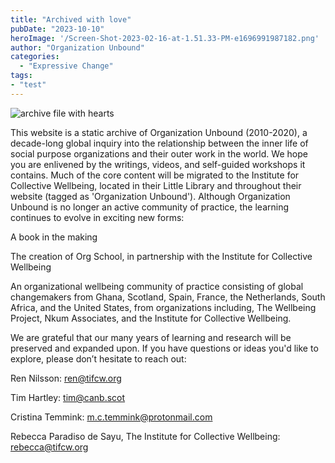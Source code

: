 ```yaml
---
title: "Archived with love"
pubDate: "2023-10-10"
heroImage: '/Screen-Shot-2023-02-16-at-1.51.33-PM-e1696991987182.png'
author: "Organization Unbound"
categories: 
  - "Expressive Change"
tags:
- "test"
---
```

![archive file with hearts](/Screen-Shot-2023-02-16-at-1.51.33-PM-e1696991987182.png)


This website is a static archive of Organization Unbound (2010-2020), a decade-long global inquiry into the relationship between the inner life of social purpose organizations and their outer work in the world. We hope you are enlivened by the writings, videos, and self-guided workshops it contains. Much of the core content will be migrated to the Institute for Collective Wellbeing, located in their Little Library and throughout their website (tagged as 'Organization Unbound').
Although Organization Unbound is no longer an active community of practice, the learning continues to evolve in exciting new forms:

A book in the making

The creation of Org School, in partnership with the Institute for Collective Wellbeing

An organizational wellbeing community of practice consisting of global changemakers from Ghana, Scotland, Spain, France, the Netherlands, South Africa, and the United States, from organizations including, The Wellbeing Project, Nkum Associates, and the Institute for Collective Wellbeing.

We are grateful that our many years of learning and research will be preserved and expanded upon. If you have questions or ideas you'd like to explore, please don’t hesitate to reach out:

Ren Nilsson: ren@tifcw.org

Tim Hartley: tim@canb.scot

Cristina Temmink: m.c.temmink@protonmail.com

Rebecca Paradiso de Sayu, The Institute for Collective Wellbeing: rebecca@tifcw.org